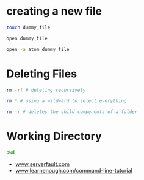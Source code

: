# creating a new file
```bash
touch dummy_file

open dummy_file

open -a atom dummy_file
```

# Deleting Files
```bash
rm -rf # deleting recursively

rm * # using a wildward to select everything

rm -r # deletes the child components of a folder
```

# Working Directory
```bash
pwd
```

- www.serverfault.com
- www.learnenough.com/command-line-tutorial